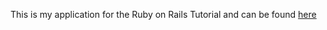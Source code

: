 This is my application for the
Ruby on Rails Tutorial and can be found [here](http://dry-hollows-5751.herokuapp.com/)

